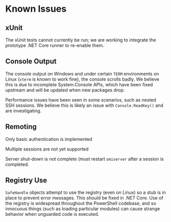 # Known Issues

## xUnit

The xUnit tests cannot currently be run; we are working to integrate the
prototype .NET Core runner to re-enable them.

## Console Output

The console output on Windows and under certain `TERM` environments on Linux
(`xterm` is known to work fine), the console scrolls badly. We believe this is
due to incomplete System.Console APIs, which have been fixed upstream and will
be updated when new packages drop.

Performance issues have been seen in some scenarios, such as nested SSH
sessions. We believe this is likely an issue with `Console.ReadKey()` and are
investigating.

## Remoting

Only basic authentication is implemented

Multiple sessions are not yet supported

Server shut-down is not complete (must restart `omiserver` after a session is
completed.

## Registry Use

`SafeHandle` objects attempt to use the registry (even on Linux) so a stub is
in place to prevent error messages. This should be fixed in .NET Core. Use of
the registry is widespread throughout the PowerShell codebase, and so innocuous
things (such as loading particular modules) can cause strange behavior when
unguarded code is executed.
